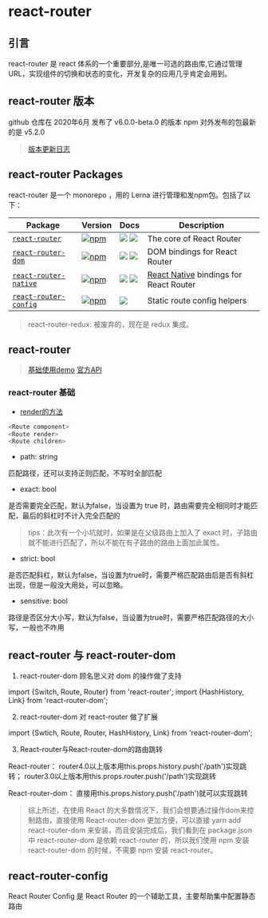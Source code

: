 # react-router

## 引言

react-router 是 react 体系的一个重要部分,是唯一可选的路由库,它通过管理 URL，实现组件的切换和状态的变化，开发复杂的应用几乎肯定会用到。

## react-router 版本

github 仓库在 2020年6月 发布了 v6.0.0-beta.0 的版本
npm 对外发布的包最新的是 v5.2.0

> [版本更新日志](https://github.com/ReactTraining/react-router/blob/8365d4b2e91084265a1da7de911766169fb9e96e/CHANGES.md)

## react-router Packages

react-router 是一个 monorepo ，用的 Lerna 进行管理和发npm包。包括了以下：

| Package                                                | Version                                                                                                                             | Docs                                                                                                                                                                                                                                                                          | Description                                                                        |
| ------------------------------------------------------ | ----------------------------------------------------------------------------------------------------------------------------------- | ----------------------------------------------------------------------------------------------------------------------------------------------------------------------------------------------------------------------------------------------------------------------------- | ---------------------------------------------------------------------------------- |
| [`react-router`](/packages/react-router)               | [![npm](https://img.shields.io/npm/v/react-router.svg?style=flat-square)](https://www.npmjs.com/package/react-router)               | [![](https://img.shields.io/badge/API%20Docs-site-green.svg?style=flat-square)](https://reacttraining.com/react-router/core/guides/quick-start) [![](https://img.shields.io/badge/API%20Docs-markdown-lightgrey.svg?style=flat-square)](/packages/react-router/docs)          | The core of React Router                                                           |
| [`react-router-dom`](/packages/react-router-dom)       | [![npm](https://img.shields.io/npm/v/react-router-dom.svg?style=flat-square)](https://www.npmjs.com/package/react-router-dom)       | [![](https://img.shields.io/badge/API%20Docs-site-green.svg?style=flat-square)](https://reacttraining.com/react-router/web/guides/quick-start) [![](https://img.shields.io/badge/API%20Docs-markdown-lightgrey.svg?style=flat-square)](/packages/react-router-dom/docs)       | DOM bindings for React Router                                                      |
| [`react-router-native`](/packages/react-router-native) | [![npm](https://img.shields.io/npm/v/react-router-native.svg?style=flat-square)](https://www.npmjs.com/package/react-router-native) | [![](https://img.shields.io/badge/API%20Docs-site-green.svg?style=flat-square)](https://reacttraining.com/react-router/native/guides/quick-start) [![](https://img.shields.io/badge/API%20Docs-markdown-lightgrey.svg?style=flat-square)](/packages/react-router-native/docs) | [React Native](https://facebook.github.io/react-native/) bindings for React Router |
| [`react-router-config`](/packages/react-router-config) | [![npm](https://img.shields.io/npm/v/react-router-config.svg?style=flat-square)](https://www.npmjs.com/package/react-router-config) | [![](https://img.shields.io/badge/API%20Docs-readme-orange.svg?style=flat-square)](/packages/react-router-config/#readme)                                                                                                                                                     | Static route config helpers    

> react-router-redux: 被废弃的，现在是 redux 集成。

## react-router

> [基础使用demo](https://reactrouter.com/web/example/basic)
> [官方API](https://reactrouter.com/web/api/Hooks)

### react-router 基础

* [render的方法](https://blog.csdn.net/xiaoqingrong/article/details/101055085)

```js
<Route component>
<Route render>
<Route children>
```

* path: string

匹配路径，还可以支持正则匹配，不写时全部匹配

* exact: bool

是否需要完全匹配，默认为false，当设置为 true 时，路由需要完全相同时才能匹配，最后的斜杠时不计入完全匹配的
>tips：此次有一个小坑就时，如果是在父级路由上加入了 exact 时，子路由就不能进行匹配了，所以不能在有子路由的路由上面加此属性。

* strict: bool

是否匹配斜杠，默认为false，当设置为true时，需要严格匹配路由后是否有斜杠出现，但是一般没大用处，可以忽略。

* sensitive: bool

路径是否区分大小写，默认为false，当设置为true时，需要严格匹配路径的大小写，一般也不咋用

## react-router 与 react-router-dom 

1. react-router-dom 顾名思义对 dom 的操作做了支持

import {Switch, Route, Router} from 'react-router';
import {HashHistory, Link} from 'react-router-dom';

2. react-router-dom 对 react-router 做了扩展

import {Swtich, Route, Router, HashHistory, Link} from 'react-router-dom';

3. React-router与React-router-dom的路由跳转

React-router：
router4.0以上版本用this.props.history.push('/path')实现跳转；
router3.0以上版本用this.props.router.push('/path')实现跳转

React-router-dom：
直接用this.props.history.push('/path')就可以实现跳转

> 综上所述，在使用 React 的大多数情况下，我们会想要通过操作dom来控制路由，直接使用 React-router-dom 更加方便，可以直接 yarn add react-router-dom 来安装，而且安装完成后，我们看到在 package.json 中 react-router-dom 是依赖 react-router 的，所以我们使用 npm 安装 react-router-dom 的时候，不需要 npm 安装 react-router。

## react-router-config

React Router Config 是 React Router 的一个辅助工具，主要帮助集中配置静态路由

